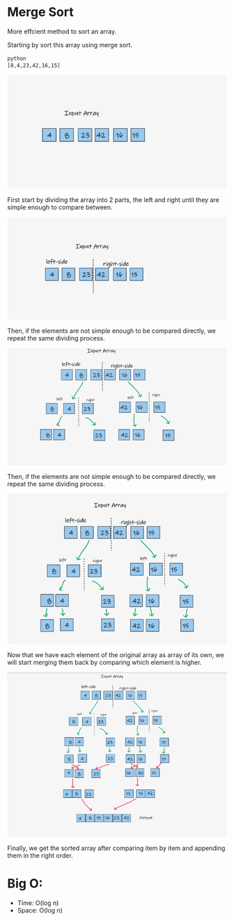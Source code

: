 # Merge Sort

More effcient method to sort an array.

Starting by sort this array using merge sort.
```
python
[8,4,23,42,16,15]
```

![whiteboard1](whiteboard_images/whiteboard1.PNG)

First start by dividing the array into 2 parts, the left and right until they are simple enough to compare between.

![whiteboard2](whiteboard_images/whiteboard2.PNG)

Then, if the elements are not simple enough to be compared directly, we repeat the same dividing process.

![whiteboard3](whiteboard_images/whiteboard3.PNG)

Then, if the elements are not simple enough to be compared directly, we repeat the same dividing process.

![whiteboard4](whiteboard_images/whiteboard4.PNG)

Now that we have each element of the original array as array of its own, we will start merging them back by comparing which element is higher.

![whiteboard5](whiteboard_images/whiteboard5.PNG)

Finally, we get the sorted array after comparing item by item and appending them in the right order.


# Big O:

- Time: O(log n)
- Space: O(log n)